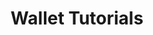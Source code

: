 ---
title: Wallet Tutorials
sidebar_position: 2
description: 'Here are the articles in this section:'
---